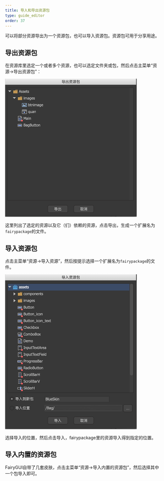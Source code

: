 ```yaml
---
title: 导入和导出资源包
type: guide_editor
order: 37
---
```


可以将部分资源导出为一个资源包，也可以导入资源包。资源包可用于分享用途。

## 导出资源包

在资源库里选定一个或者多个资源，也可以选定文件夹或包，然后点击主菜单“资源->导出资源包”：

![](../../images/QQ20191210-140556.png)

这里列出了选定的资源以及它（们）依赖的资源，点击导出，生成一个扩展名为`fairypackage`的文件。

## 导入资源包

点击主菜单“资源->导入资源”，然后按提示选择一个扩展名为`fairypackage`的文件。

![](../../images/QQ20191210-141156.png)

选择导入的位置，然后点击导入，fairypackage里的资源导入得到指定的位置。

## 导入内置的资源包

FairyGUI自带了几套皮肤，点击主菜单“资源->导入内置的资源包”，然后选择其中一个包导入即可。